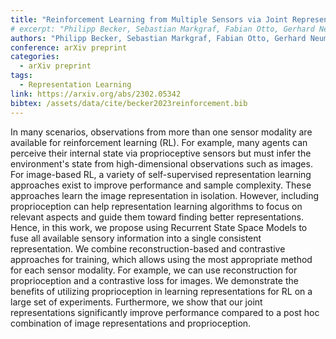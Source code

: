 ```yaml
---
title: "Reinforcement Learning from Multiple Sensors via Joint Representations"
# excerpt: "Philipp Becker, Sebastian Markgraf, Fabian Otto, Gerhard Neumann"
authors: "Philipp Becker, Sebastian Markgraf, Fabian Otto, Gerhard Neumann"
conference: arXiv preprint
categories:
  - arXiv preprint
tags: 
  - Representation Learning
link: https://arxiv.org/abs/2302.05342
bibtex: /assets/data/cite/becker2023reinforcement.bib
---
```


In many scenarios, observations from more than one sensor modality are available for reinforcement learning (RL). For example, many agents can perceive their internal state via proprioceptive sensors but must infer the environment's state from high-dimensional observations such as images. For image-based RL, a variety of self-supervised representation learning approaches exist to improve performance and sample complexity. These approaches learn the image representation in isolation. However, including proprioception can help representation learning algorithms to focus on relevant aspects and guide them toward finding better representations. Hence, in this work, we propose using Recurrent State Space Models to fuse all available sensory information into a single consistent representation. We combine reconstruction-based and contrastive approaches for training, which allows using the most appropriate method for each sensor modality. For example, we can use reconstruction for proprioception and a contrastive loss for images. We demonstrate the benefits of utilizing proprioception in learning representations for RL on a large set of experiments. Furthermore, we show that our joint representations significantly improve performance compared to a post hoc combination of image representations and proprioception.